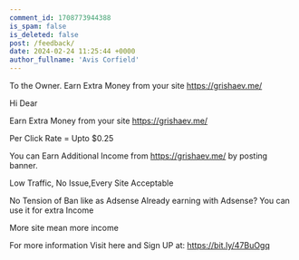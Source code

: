 ```yaml
---
comment_id: 1708773944388
is_spam: false
is_deleted: false
post: /feedback/
date: 2024-02-24 11:25:44 +0000
author_fullname: 'Avis Corfield'
---
```


To the Owner. Earn Extra Money from your site https://grishaev.me/

Hi Dear

Earn Extra Money from your site https://grishaev.me/

Per Click Rate = Upto $0.25

You can Earn Additional Income from https://grishaev.me/ by posting banner.

Low Traffic, No Issue,Every Site Acceptable

No Tension of Ban like as Adsense
Already earning with Adsense? You can use it for extra Income 

More site mean more income


For more  information  Visit here and Sign UP at: https://bit.ly/47BuOgq

